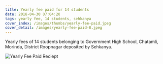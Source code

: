 ```yaml
---
title: Yearly fee paid for 14 students
date: 2018-04-30 07:04:20
tags: yearly fee, 14 students, sehkanya
cover_index: /images/thumbs/yearly-fee-paid.jpeg
cover_detail: /images/yearly-fee-paid-0.jpeg
---
```


Yearly fees of 14 students belonging to Government High School, Chatamli, Morinda, District Roopnagar deposited by Sehkanya.

![Yearly Fee Paid Reciept](/images/yearly-fee-paid-1.jpeg)